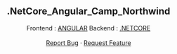 <p align="center">
  <h2 align="center">.NetCore_Angular_Camp_Northwind</h2>
  <p align="center">
    Frontend : <a href="https://github.com/kenanyasinsarigul/.NetCore_Angular_Camp_Northwind/tree/main/Frontend">ANGULAR</a>
    Backend : <a href="https://github.com/kenanyasinsarigul/.NetCore_Angular_Camp_Northwind/tree/main/Backend">.NETCORE</a>
    <br />
    <br />
    <a href="https://github.com/kenanyasinsarigul/.NetCore_Angular_Camp_Northwind/issues">Report Bug</a>
    ·
    <a href="https://github.com/kenanyasinsarigul/.NetCore_Angular_Camp_Northwind/issues">Request Feature</a>
  </p>
</p>
